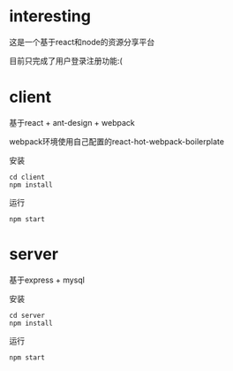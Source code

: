 # interesting
这是一个基于react和node的资源分享平台

目前只完成了用户登录注册功能:(
# client
基于react + ant-design + webpack 

webpack环境使用自己配置的react-hot-webpack-boilerplate

安装
```
cd client
npm install
```
运行
```
npm start
```

# server
基于express + mysql

安装
```
cd server
npm install
```
运行
```
npm start
```
